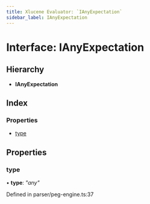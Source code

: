```yaml
---
title: Xlucene Evaluator: `IAnyExpectation`
sidebar_label: IAnyExpectation
---
```


# Interface: IAnyExpectation

## Hierarchy

* **IAnyExpectation**

## Index

### Properties

* [type](ianyexpectation.md#type)

## Properties

###  type

• **type**: *"any"*

Defined in parser/peg-engine.ts:37
